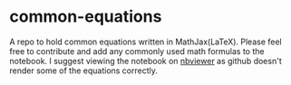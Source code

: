 # common-equations
A repo to hold common equations written in MathJax(LaTeX). Please feel free to contribute and add any commonly used math formulas to the notebook.  I suggest viewing the notebook on [nbviewer](https://nbviewer.jupyter.org/github/ctufts/common-equations/blob/master/common_equations.ipynb) as github doesn't render some of the equations correctly. 
